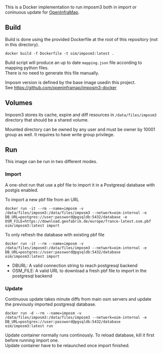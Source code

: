 This is a Docker implementation to run imposm3 both in import or coninuous update for [OpenInfraMap](https://openinframap.org).

## Build

Build is done using the provided Dockerfile at the root of this repository (not in this directory).

```
docker build -f Dockerfile -t oim/imposm3:latest .
```

Build script will produce an up to date `mapping.json` file according to mapping python files.  
There is no need to generate this file manually.

Imposm version is defined by the base image usedin this project.  
See https://github.com/openinframap/imposm3-docker

## Volumes

Imposm3 stores its cache, expire and diff resources in `/data/files/imposm3` directory that should be a shared volume.

Mounted directory can be owned by any user and must be owner by 10001 group as well. It requires to have write group privilege.

## Run

This image can be run in two different modes.

### Import

A one-shot run that use a pbf file to import it in a Postgresql database with postgis enabled.  

To import a new pbf file from an URL
```
docker run -it --rm --name=imposm -v /data/files/imposm3:/data/files/imposm3 --network=oim-internal -e DB_URL=postgres://user:password@pgsqldb:5432/database -e OSM_FILE=https://download.geofabrik.de/europe/france-latest.osm.pbf oim/imposm3:latest import
```

To only refresh the database with existing pbf file
```
docker run -it --rm --name=imposm -v /data/files/imposm3:/data/files/imposm3 --network=oim-internal -e DB_URL=postgres://user:password@pgsqldb:5432/database oim/imposm3:latest import
```

* DBURL: A valid connection string to reach postgresql backend
* OSM_FILE: A valid URL to download a fresh pbf file to import in the postgresql backend

### Update

Continuous update takes minute diffs from main osm servers and update the previously imported postgresql database.

```
docker run -d --rm --name=imposm -v /data/files/imposm3:/data/files/imposm3 --network=oim-internal -e DB_URL=postgres://user:password@pgsqldb:5432/database oim/imposm3:latest run
```

Update container normally runs continously. To reload database, kill it first before running import one.  
Update container have to be relaunched once import finished. 